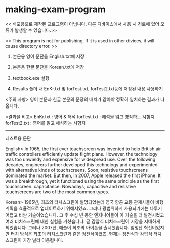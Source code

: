 # making-exam-program

<< 배포용으로 제작된 프로그램이 아닙니다. 다른 디바이스에서 사용 시 경로에 있어 오류가 발생할 수 있습니다.>>

<< This program is not for publishing. If it is used in other divices, it will cause directory error. >>

1. 본문용 영어 문단을 English.txt에 저장

2. 본문용 한글 문단을 Korean.txt에 저장

3. textbook.exe 실행

4. Results 폴더 내 EnKr.txt 및 forTest.txt, forTest2.txt등에 저장된 내용 사용하기

<주의 사항>
영어 본문과 한글 본문의 문장의 배치가 같아야 정확히 일치하는 결과가 나옵니다.

<결과물 비고>
EnKr.txt : 영어 & 해석
forTest.txt : 해석을 읽고 영작하는 시험지
forTest2.txt : 영어를 읽고 해석하는 시험지

--------------------------------------------------------------------------------------------------------------
테스트용 문단

English>
In 1965, the first ever touchscreen was invented to help British air traffic controllers efficiently update flight plans. However, the technology was too unwieldy and expensive for widespread use. Over the following decades, engineers further developed this technology and experimented with alternative kinds of touchscreens. Soon, resistive touchscreens dominated the market. But then, in 2007, Apple released the first iPhone. It was a breakthrough, yet it functioned using the same principle as the first touchscreen: capacitance. Nowadays, capacitive and resistive touchscreens are two of the most common types.

Korean>
1965년, 최초의 터치스크린이 발명되었는데 영국 항공 교통 관제사들이 비행 계획을 효율적으로 업데이트하기 위해서였죠. 그러나 광범위하게 사용되기에는 다루기 어렵고 비싼 기술이었습니다. 그 후 수십 년 동안 엔지니어들이 이 기술을 더 발전시켰고 여러 터치스크린에 대한 실험을 거쳤습니다. 곧 감압식 터치스크린이 시장을 지배하게 되었습니다. 그러나 2007년, 애플이 최초의 아이폰을 출시했습니다. 엄청난 혁신이었지만 터치 방식은 최초의 터치스크린과 같은 정전식이었죠. 현재는 정전식과 감압식 터치스크린이 가장 널리 이용됩니다.
